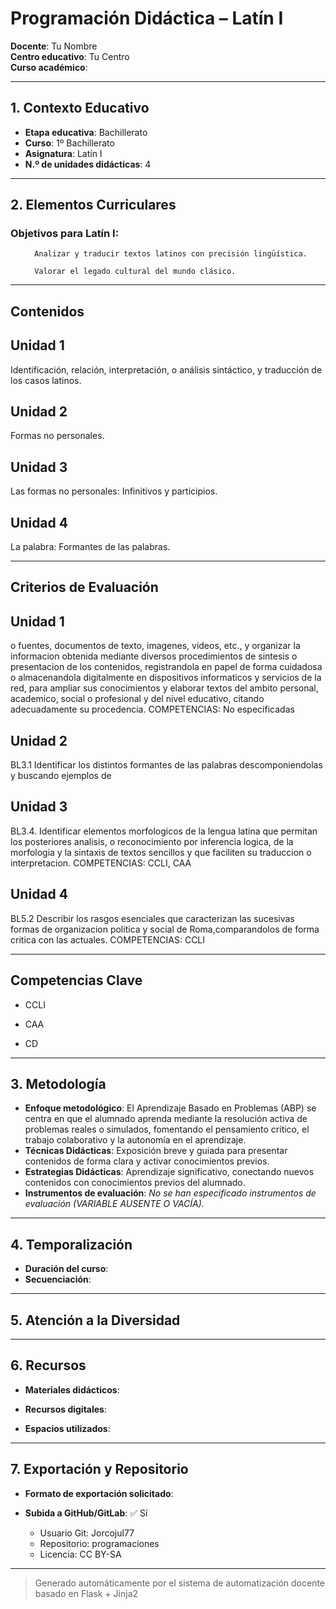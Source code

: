 # Programación Didáctica – Latín I

**Docente**: Tu Nombre  
**Centro educativo**: Tu Centro  
**Curso académico**:   

---

## 1. Contexto Educativo

- **Etapa educativa**: Bachillerato
- **Curso**: 1º Bachillerato
- **Asignatura**: Latín I
- **N.º de unidades didácticas**: 4

---
## 2. Elementos Curriculares

### Objetivos para Latín I:</h3>


  <ul>
    
      Analizar y traducir textos latinos con precisión lingüística.
    
      Valorar el legado cultural del mundo clásico.
    
  </ul>


---

## Contenidos

## Unidad 1
Identificación, relación, interpretación, o análisis sintáctico, y traducción de los casos latinos.

## Unidad 2
Formas no personales.

## Unidad 3
Las formas no personales: Infinitivos y participios.

## Unidad 4
La palabra: Formantes de las palabras.


---

## Criterios de Evaluación

## Unidad 1
o fuentes, documentos de texto, imagenes, videos, etc., y organizar la informacion obtenida mediante
diversos procedimientos de sintesis o presentacion de los contenidos, registrandola en papel de forma
cuidadosa o almacenandola digitalmente en dispositivos informaticos y servicios de la red, para ampliar
sus conocimientos y elaborar textos del ambito personal, academico, social o profesional y del nivel
educativo, citando adecuadamente su procedencia.
COMPETENCIAS: No especificadas

## Unidad 2
BL3.1 Identificar los distintos formantes de las palabras descomponiendolas y buscando ejemplos de

## Unidad 3
BL3.4. Identificar elementos morfologicos de la lengua latina que permitan los posteriores analisis, o
reconocimiento por inferencia logica, de la morfologia y la sintaxis de textos sencillos y que faciliten su
traduccion o interpretacion.
COMPETENCIAS: CCLI, CAA

## Unidad 4
BL5.2 Describir los rasgos esenciales que caracterizan las sucesivas formas de organizacion politica y
social de Roma,comparandolos de forma critica con las actuales.
COMPETENCIAS: CCLI


---

## Competencias Clave


- CCLI

- CAA

- CD



---

## 3. Metodología

- **Enfoque metodológico**: El Aprendizaje Basado en Problemas (ABP) se centra en que el alumnado aprenda mediante la resolución activa de problemas reales o simulados, fomentando el pensamiento crítico, el trabajo colaborativo y la autonomía en el aprendizaje.
- **Técnicas Didácticas**: Exposición breve y guiada para presentar contenidos de forma clara y activar conocimientos previos.
- **Estrategias Didácticas**: Aprendizaje significativo, conectando nuevos contenidos con conocimientos previos del alumnado.
- **Instrumentos de evaluación**: _No se han especificado instrumentos de evaluación (VARIABLE AUSENTE O VACÍA)._

---
## 4. Temporalización

- **Duración del curso**: 
- **Secuenciación**:  
  

---

## 5. Atención a la Diversidad



---

## 6. Recursos

- **Materiales didácticos**:  
  
- **Recursos digitales**:  
  
- **Espacios utilizados**: 

---

## 7. Exportación y Repositorio

- **Formato de exportación solicitado**: 
- **Subida a GitHub/GitLab**: ✅ Sí

  - Usuario Git: Jorcojul77
  - Repositorio: programaciones
  - Licencia: CC BY-SA


---

> Generado automáticamente por el sistema de automatización docente basado en Flask + Jinja2